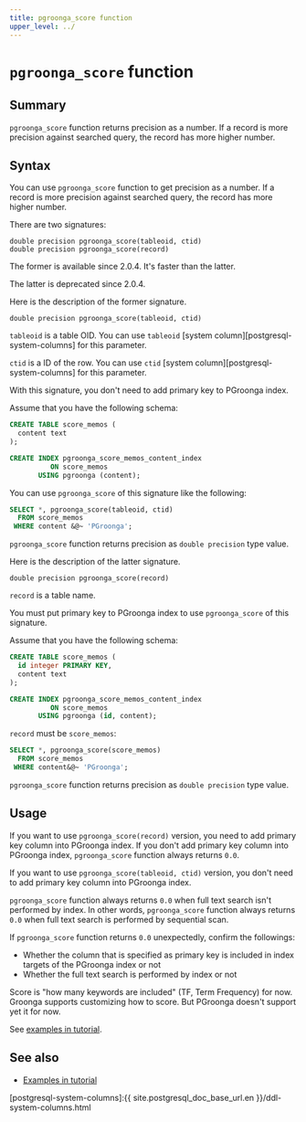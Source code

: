 ```yaml
---
title: pgroonga_score function
upper_level: ../
---
```


# `pgroonga_score` function

## Summary

`pgroonga_score` function returns precision as a number. If a record is more precision against searched query, the record has more higher number.

## Syntax

You can use `pgroonga_score` function to get precision as a number. If a record is more precision against searched query, the record has more higher number.

There are two signatures:

```text
double precision pgroonga_score(tableoid, ctid)
double precision pgroonga_score(record)
```

The former is available since 2.0.4. It's faster than the latter.

The latter is deprecated since 2.0.4.

Here is the description of the former signature.

```text
double precision pgroonga_score(tableoid, ctid)
```

`tableoid` is a table OID. You can use `tableoid` [system column][postgresql-system-columns] for this parameter.

`ctid` is a ID of the row. You can use `ctid` [system column][postgresql-system-columns] for this parameter.

With this signature, you don't need to add primary key to PGroonga index.

Assume that you have the following schema:

```sql
CREATE TABLE score_memos (
  content text
);

CREATE INDEX pgroonga_score_memos_content_index
          ON score_memos
       USING pgroonga (content);
```

You can use `pgroonga_score` of this signature like the following:

```sql
SELECT *, pgroonga_score(tableoid, ctid)
  FROM score_memos
 WHERE content &@~ 'PGroonga';
```

`pgroonga_score` function returns precision as `double precision` type value.

Here is the description of the latter signature.

```text
double precision pgroonga_score(record)
```

`record` is a table name.

You must put primary key to PGroonga index to use `pgroonga_score` of this signature.

Assume that you have the following schema:

```sql
CREATE TABLE score_memos (
  id integer PRIMARY KEY,
  content text
);

CREATE INDEX pgroonga_score_memos_content_index
          ON score_memos
       USING pgroonga (id, content);
```

`record` must be `score_memos`:

```sql
SELECT *, pgroonga_score(score_memos)
  FROM score_memos
 WHERE content&@~ 'PGroonga';
```

`pgroonga_score` function returns precision as `double precision` type value.

## Usage

If you want to use `pgroonga_score(record)` version, you need to add primary key column into PGroonga index. If you don't add primary key column into PGroonga index, `pgroonga_score` function always returns `0.0`.

If you want to use `pgroonga_score(tableoid, ctid)` version, you don't need to add primary key column into PGroonga index.

`pgroonga_score` function always returns `0.0` when full text search isn't performed by index. In other words, `pgroonga_score` function always returns `0.0` when full text search is performed by sequential scan.

If `pgroonga_score` function returns `0.0` unexpectedly, confirm the followings:

  * Whether the column that is specified as primary key is included in index targets of the PGroonga index or not
  * Whether the full text search is performed by index or not

Score is "how many keywords are included" (TF, Term Frequency) for now. Groonga supports customizing how to score. But PGroonga doesn't support yet it for now.

See [examples in tutorial][tutorial-score].

## See also

  * [Examples in tutorial][tutorial-score]

[postgresql-system-columns]:{{ site.postgresql_doc_base_url.en }}/ddl-system-columns.html

[tutorial-score]:../../tutorial/#score
